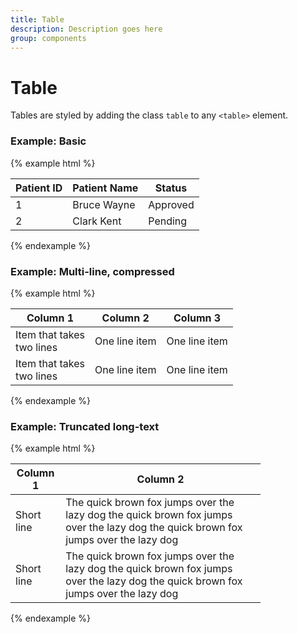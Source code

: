 ```yaml
---
title: Table
description: Description goes here
group: components
---
```


# Table
Tables are styled by adding the class `table` to any `<table>` element.

### Example: Basic

{% example html %}
<table class="table">
  <thead>
    <tr>
      <th>Patient ID</th>
      <th>Patient Name</th>
      <th>Status</th>
    </tr>
  </thead>
  <tbody>
    <tr>
      <td>1</td>
      <td>Bruce Wayne</td>
      <td>Approved</td>
    </tr>
    <tr>
      <td>2</td>
      <td>Clark Kent</td>
      <td>Pending</td>
    </tr>
  </tbody>
</table>
{% endexample %}


### Example: Multi-line, compressed

{% example html %}
<table class="table">
  <thead>
    <tr>
      <th>Column 1</th>
      <th>Column 2</th>
      <th>Column 3</th>
    </tr>
  </thead>
  <tbody>
    <tr>
      <td>Item that takes <br> two lines</td>
      <td>One line item</td>
      <td>One line item</td>
    </tr>
    <tr>
      <td>Item that takes <br> two lines</td>
      <td>One line item</td>
      <td>One line item</td>
    </tr>
  </tbody>
</table>
{% endexample %}

### Example: Truncated long-text
{% example html %}
<table class="table truncate" style="max-width: 400px;">
  <thead>
    <tr>
      <th>Column 1</th>
      <th>Column 2</th>
    </tr>
  </thead>
  <tbody>
    <tr>
      <td>Short line</td>
      <td>The quick brown fox jumps over the lazy dog the quick brown
      fox jumps over the lazy dog the quick brown fox jumps over the lazy dog</td>
    </tr>
    <tr>
      <td>Short line</td>
      <td>The quick brown fox jumps over the lazy dog the quick brown
      fox jumps over the lazy dog the quick brown fox jumps over the lazy dog</td>
    </tr>
  </tbody>
</table>
{% endexample %}